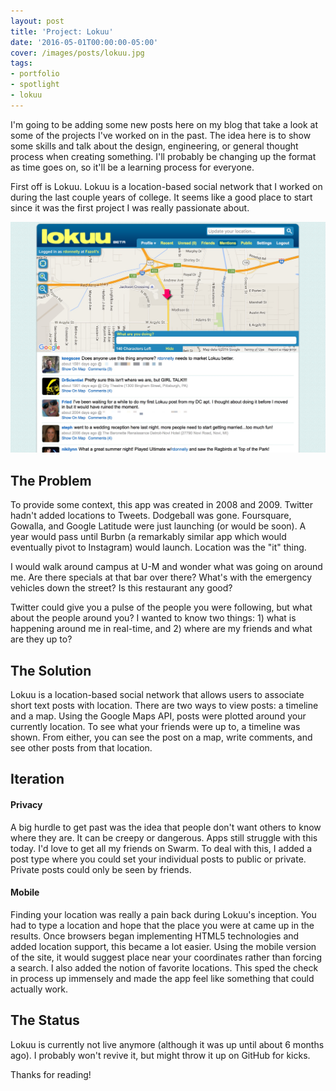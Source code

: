 ```yaml
---
layout: post
title: 'Project: Lokuu'
date: '2016-05-01T00:00:00-05:00'
cover: /images/posts/lokuu.jpg
tags:
- portfolio
- spotlight
- lokuu
---
```

I'm going to be adding some new posts here on my blog that take a look at some of the projects I've worked on in the past. The idea here is to show some skills and talk about the design, engineering, or general thought process when creating something. I'll probably be changing up the format as time goes on, so it'll be a learning process for everyone.

First off is Lokuu. Lokuu is a location-based social network that I worked on during the last couple years of college. It seems like a good place to start since it was the first project I was really passionate about.

![Lokuu](/images/posts/lokuu.jpg)

## The Problem

To provide some context, this app was created in 2008 and 2009. Twitter hadn't added locations to Tweets. Dodgeball was gone. Foursquare, Gowalla, and Google Latitude were just launching (or would be soon). A year would pass until Burbn (a remarkably similar app which would eventually pivot to Instagram) would launch. Location was the "it" thing.

I would walk around campus at U-M and wonder what was going on around me. Are there specials at that bar over there? What's with the emergency vehicles down the street? Is this restaurant any good?

Twitter could give you a pulse of the people you were following, but what about the people around you? I wanted to know two things: 1) what is happening around me in real-time, and 2) where are my friends and what are they up to?

## The Solution

Lokuu is a location-based social network that allows users to associate short text posts with location. There are two ways to view posts: a timeline and a map. Using the Google Maps API, posts were plotted around your currently location. To see what your friends were up to, a timeline was shown. From either, you can see the post on a map, write comments, and see other posts from that location.

## Iteration

#### Privacy

A big hurdle to get past was the idea that people don't want others to know where they are. It can be creepy or dangerous. Apps still struggle with this today. I'd love to get all my friends on Swarm. To deal with this, I added a post type where you could set your individual posts to public or private. Private posts could only be seen by friends.

#### Mobile

Finding your location was really a pain back during Lokuu's inception. You had to type a location and hope that the place you were at came up in the results. Once browsers began implementing HTML5 technologies and added location support, this became a lot easier. Using the mobile version of the site, it would suggest place near your coordinates rather than forcing a search. I also added the notion of favorite locations. This sped the check in process up immensely and made the app feel like something that could actually work.

## The Status

Lokuu is currently not live anymore (although it was up until about 6 months ago). I probably won't revive it, but might throw it up on GitHub for kicks.

Thanks for reading!
